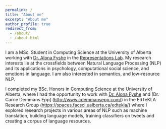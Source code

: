 ```yaml
---
permalink: /
title: "About me"
excerpt: "About me"
author_profile: true
redirect_from: 
  - /about/
  - /about.html
---
```


I am a MSc. Student in Computing Science at the University of Alberta working with [Dr. Alona Fyshe](http://webdocs.cs.ualberta.ca/~alona/) in the [Representations Lab](https://sites.google.com/ualberta.ca/representationslab/home).
My research interests lie at the crossfields between Natural Language Processing (NLP) and its applications in psychology, computational social science, and emotions in language. I am also interested in semantics, and low-resource NLP.

I completed my BSc. Honors in Computing Science at the University of Alberta, where I had the opportunity to work with [Dr. Alona Fyshe](http://webdocs.cs.ualberta.ca/~alona/) and [Dr. Carrie Demmans Epp] (http://www.cdemmansepp.com/) in the EdTeKLA Research Group (https://spaces.facsci.ualberta.ca/edtekla/) where I explored research projects in various areas of NLP such as machine translation, building language models, training classifiers on tweets and creating a corpus of language resources.

